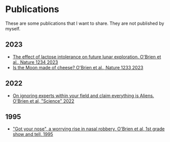 # Publications
These are some publications that I want to share. They are not published by myself. 

## 2023
- [The effect of lactose intolerance on future lunar exploration. O'Brien et al., Nature 1234 2023](link_to_paper)
- [Is the Moon made of cheese? O'Brien et al., Nature 1233 2023](link_to_paper)
## 2022
- [On ignoring experts within your field and claim everything is Aliens. O'Brien et al, "Science" 2022 ](link_to_paper)
## 1995
- ["Got your nose", a worrying rise in nasal robbery, O'Brien et al, 1st grade show and tell, 1995](link_to_paper)

